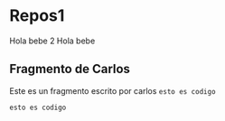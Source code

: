 # Repos1

Hola bebe 2
Hola bebe

## Fragmento de Carlos

Este es un fragmento escrito por carlos `esto es codigo`

```
esto es codigo
```
